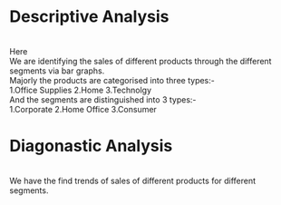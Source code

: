 <h1>Descriptive Analysis</h1><br>
Here<br>
We are identifying the sales of different products through the different segments via bar graphs.<br>
Majorly the products are categorised into three types:-<br>
1.Office Supplies   2.Home      3.Technolgy<br>
And the segments are distinguished into 3 types:-<br>
1.Corporate   2.Home Office    3.Consumer<br>
<h1>Diagonastic Analysis</h1><br>
We have the find trends of sales of different products for different segments.<br>
